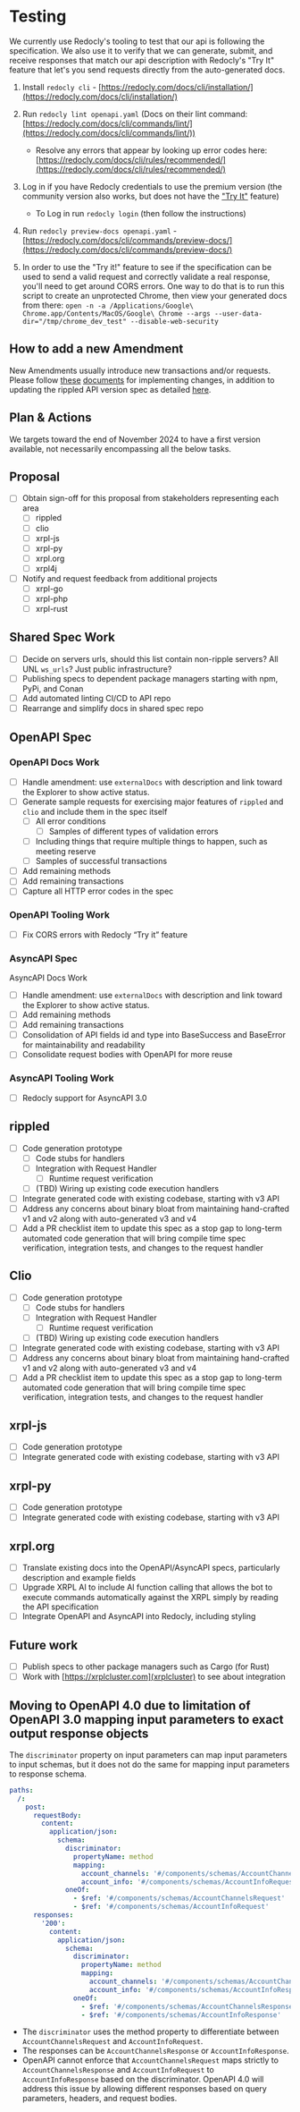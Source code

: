 # Testing

We currently use Redocly's tooling to test that our api is following the specification. We also use it to verify that we can generate, submit, and receive responses that match our api description with Redocly's "Try It" feature that let's you send requests directly from the auto-generated docs.

1. Install `redocly cli` - [https://redocly.com/docs/cli/installation/](https://redocly.com/docs/cli/installation/)
2. Run `redocly lint openapi.yaml` (Docs on their lint command: [https://redocly.com/docs/cli/commands/lint/](https://redocly.com/docs/cli/commands/lint/))

   - Resolve any errors that appear by looking up error codes here: [https://redocly.com/docs/cli/rules/recommended/](https://redocly.com/docs/cli/rules/recommended/)

3. Log in if you have Redocly credentials to use the premium version (the community version also works, but does not have the ["Try It"](https://redocly.com/docs/api-reference-docs/guides/try-it-console/) feature)

   - To Log in run `redocly login` (then follow the instructions)

4. Run `redocly preview-docs openapi.yaml` - [https://redocly.com/docs/cli/commands/preview-docs/](https://redocly.com/docs/cli/commands/preview-docs/)
5. In order to use the "Try it!" feature to see if the specification can be used to send a valid request and correctly validate a real response, you'll need to get around CORS errors. One way to do that is to run this script to create an unprotected Chrome, then view your generated docs from there: `open -n -a /Applications/Google\ Chrome.app/Contents/MacOS/Google\ Chrome --args --user-data-dir="/tmp/chrome_dev_test" --disable-web-security`

## How to add a new Amendment

New Amendments usually introduce new transactions and/or requests. Please follow [these](./add-a-new-request.md#how-to-add-a-new-request) [documents](./add-a-new-transaction.md#how-to-add-a-new-transaction) for implementing changes, in addition to updating the rippled API version spec as detailed [here](./add-a-new-rippled-api-version.md).

## Plan & Actions

We targets toward the end of November 2024 to have a first version available, not necessarily encompassing all the below tasks.

## Proposal

- [ ] Obtain sign-off for this proposal from stakeholders representing each area
  - [ ] rippled
  - [ ] clio
  - [ ] xrpl-js
  - [ ] xrpl-py
  - [ ] xrpl.org
  - [ ] xrpl4j
- [ ] Notify and request feedback from additional projects
  - [ ] xrpl-go
  - [ ] xrpl-php
  - [ ] xrpl-rust

## Shared Spec Work

- [ ] Decide on servers urls, should this list contain non-ripple servers? All UNL `ws_urls`? Just public infrastructure?
- [ ] Publishing specs to dependent package managers starting with npm, PyPi, and Conan
- [ ] Add automated linting CI/CD to API repo
- [ ] Rearrange and simplify docs in shared spec repo

## OpenAPI Spec

### OpenAPI Docs Work

- [ ] Handle amendment: use `externalDocs` with description and link toward the Explorer to show active status.
- [ ] Generate sample requests for exercising major features of `rippled` and `clio` and include them in the spec itself
  - [ ] All error conditions
    - [ ] Samples of different types of validation errors
  - [ ] Including things that require multiple things to happen, such as meeting reserve
  - [ ] Samples of successful transactions
- [ ] Add remaining methods
- [ ] Add remaining transactions
- [ ] Capture all HTTP error codes in the spec

### OpenAPI Tooling Work

- [ ] Fix CORS errors with Redocly “Try it” feature

### AsyncAPI Spec

AsyncAPI Docs Work

- [ ] Handle amendment: use `externalDocs` with description and link toward the Explorer to show active status.
- [ ] Add remaining methods
- [ ] Add remaining transactions
- [ ] Consolidation of API fields id and type into BaseSuccess and BaseError for maintainability and readability
- [ ] Consolidate request bodies with OpenAPI for more reuse

### AsyncAPI Tooling Work

- [ ] Redocly support for AsyncAPI 3.0

## rippled

- [ ] Code generation prototype
  - [ ] Code stubs for handlers
  - [ ] Integration with Request Handler
    - [ ] Runtime request verification
  - [ ] (TBD) Wiring up existing code execution handlers
- [ ] Integrate generated code with existing codebase, starting with v3 API
- [ ] Address any concerns about binary bloat from maintaining hand-crafted v1 and v2 along with auto-generated v3 and v4
- [ ] Add a PR checklist item to update this spec as a stop gap to long-term automated code generation that will bring compile time spec verification, integration tests, and changes to the request handler

## Clio

- [ ] Code generation prototype
  - [ ] Code stubs for handlers
  - [ ] Integration with Request Handler
    - [ ] Runtime request verification
  - [ ] (TBD) Wiring up existing code execution handlers
- [ ] Integrate generated code with existing codebase, starting with v3 API
- [ ] Address any concerns about binary bloat from maintaining hand-crafted v1 and v2 along with auto-generated v3 and v4
- [ ] Add a PR checklist item to update this spec as a stop gap to long-term automated code generation that will bring compile time spec verification, integration tests, and changes to the request handler

## xrpl-js

- [ ] Code generation prototype
- [ ] Integrate generated code with existing codebase, starting with v3 API

## xrpl-py

- [ ] Code generation prototype
- [ ] Integrate generated code with existing codebase, starting with v3 API

## xrpl.org

- [ ] Translate existing docs into the OpenAPI/AsyncAPI specs, particularly description and example fields
- [ ] Upgrade XRPL AI to include AI function calling that allows the bot to execute commands automatically against the XRPL simply by reading the API specification
- [ ] Integrate OpenAPI and AsyncAPI into Redocly, including styling

## Future work

- [ ] Publish specs to other package managers such as Cargo (for Rust)
- [ ] Work with [https://xrplcluster.com](xrplcluster) to see about integration

## Moving to OpenAPI 4.0 due to limitation of OpenAPI 3.0 mapping input parameters to exact output response objects

The `discriminator` property on input parameters can map input parameters to input schemas, but it does not do the same for mapping input parameters to response schema.

```yaml
paths:
  /:
    post:
      requestBody:
        content:
          application/json:
            schema:
              discriminator:
                propertyName: method
                mapping:
                  account_channels: '#/components/schemas/AccountChannelsRequest'
                  account_info: '#/components/schemas/AccountInfoRequest'
              oneOf:
                - $ref: '#/components/schemas/AccountChannelsRequest'
                - $ref: '#/components/schemas/AccountInfoRequest'
      responses:
        '200':
          content:
            application/json:
              schema:
                discriminator:
                  propertyName: method
                  mapping:
                    account_channels: '#/components/schemas/AccountChannelsResponse'
                    account_info: '#/components/schemas/AccountInfoResponse'
                oneOf:
                  - $ref: '#/components/schemas/AccountChannelsResponse'
                  - $ref: '#/components/schemas/AccountInfoResponse'
```

- The `discriminator` uses the method property to differentiate between `AccountChannelsRequest` and `AccountInfoRequest`.
- The responses can be `AccountChannelsResponse` or `AccountInfoResponse`.
- OpenAPI cannot enforce that `AccountChannelsRequest` maps strictly to `AccountChannelsResponse` and `AccountInfoRequest` to `AccountInfoResponse` based on the discriminator. OpenAPI 4.0 will address this issue by allowing different responses based on query parameters, headers, and request bodies.
